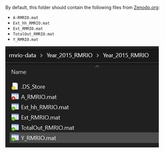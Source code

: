 By default, this folder should contain the following files from [Zenodo.org](https://zenodo.org/record/3993659):

* `A-RMRIO.mat`
* `Ext_hh_RMRIO.mat`
* `Ext_RMRIO.mat`
* `TotalOut_RMRIO.mat`
* `Y_RMRIO.mat`

![File list](files.png)